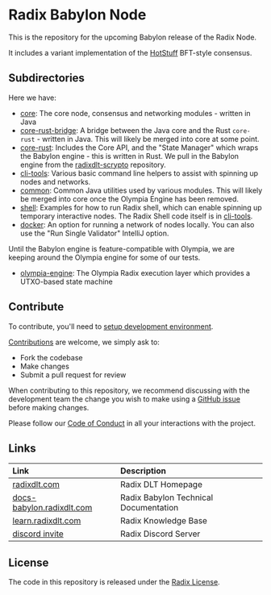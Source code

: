 # Radix Babylon Node

This is the repository for the upcoming Babylon release of the Radix Node.

It includes a variant implementation of the [HotStuff](https://arxiv.org/abs/1803.05069) BFT-style consensus.

## Subdirectories

Here we have:

- [core](core): The core node, consensus and networking modules - written in Java
- [core-rust-bridge](core-rust-bridge): A bridge between the Java core and the Rust `core-rust` - written in Java.
  This will likely be merged into core at some point.
- [core-rust](core-rust): Includes the Core API, and the "State Manager" which wraps the Babylon engine - this is written in Rust.
  We pull in the Babylon engine from the [radixdlt-scrypto](https://github.com/radixdlt/radixdlt-scrypto) repository.
- [cli-tools](cli-tools): Various basic command line helpers to assist with spinning up nodes and networks.
- [common](common): Common Java utilities used by various modules. This will likely be merged into core
  once the Olympia Engine has been removed.
- [shell](shell): Examples for how to run Radix shell, which can enable spinning up temporary interactive
   nodes. The Radix Shell code itself is in [cli-tools](cli-tools).
- [docker](docker): An option for running a network of nodes locally. You can also use the "Run Single Validator" IntelliJ option.

Until the Babylon engine is feature-compatible with Olympia, we are keeping around the Olympia engine for
some of our tests.

- [olympia-engine](olympia-engine): The Olympia Radix execution layer which provides a UTXO-based state machine

## Contribute

To contribute, you'll need to [setup development environment](docs/development/README.md).

[Contributions](CONTRIBUTING.md) are welcome, we simply ask to:

* Fork the codebase
* Make changes
* Submit a pull request for review

When contributing to this repository, we recommend discussing with the development team the change you wish to make using a [GitHub issue](https://github.com/radixdlt/radixdlt/issues) before making changes.

Please follow our [Code of Conduct](CODE_OF_CONDUCT.md) in all your interactions with the project.

## Links

| Link | Description |
| :----- | :------ |
[radixdlt.com](https://radixdlt.com/) | Radix DLT Homepage
[docs-babylon.radixdlt.com](https://docs-babylon.radixdlt.com/) | Radix Babylon Technical Documentation
[learn.radixdlt.com](https://learn.radixdlt.com/) | Radix Knowledge Base
[discord invite](https://discord.com/invite/WkB2USt) | Radix Discord Server

## License

The code in this repository is released under the [Radix License](LICENSE).
